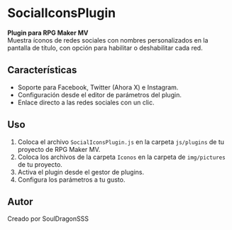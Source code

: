 # SocialIconsPlugin

**Plugin para RPG Maker MV**  
Muestra íconos de redes sociales con nombres personalizados en la pantalla de título, con opción para habilitar o deshabilitar cada red.

## Características
- Soporte para Facebook, Twitter (Ahora X) e Instagram.
- Configuración desde el editor de parámetros del plugin.
- Enlace directo a las redes sociales con un clic.

## Uso
1. Coloca el archivo `SocialIconsPlugin.js` en la carpeta `js/plugins` de tu proyecto de RPG Maker MV.
2. Coloca los archivos de la carpeta `Iconos` en la carpeta de `img/pictures` de tu proyecto.
3. Activa el plugin desde el gestor de plugins.
4. Configura los parámetros a tu gusto.

## Autor
Creado por SoulDragonSSS
